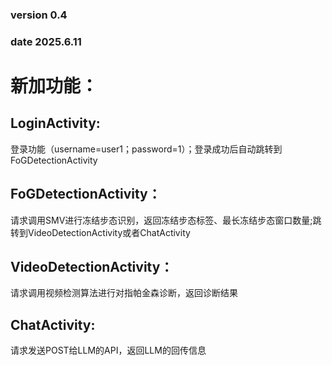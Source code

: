 ### version 0.4  

### date 2025.6.11  


# 新加功能：
## LoginActivity:

登录功能（username=user1；password=1）；登录成功后自动跳转到FoGDetectionActivity

## FoGDetectionActivity：

请求调用SMV进行冻结步态识别，返回冻结步态标签、最长冻结步态窗口数量;跳转到VideoDetectionActivity或者ChatActivity

## VideoDetectionActivity：

请求调用视频检测算法进行对指帕金森诊断，返回诊断结果

## ChatActivity:

请求发送POST给LLM的API，返回LLM的回传信息

